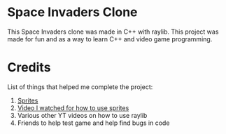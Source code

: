 # Space Invaders Clone
This Space Invaders clone was made in C++ with raylib. This project was made for fun and as a way to learn C++ and video game programming. 

# Credits
List of things that helped me complete the project:
1. [Sprites](https://gvituri.itch.io/space-shooter)
2. [Video I watched for how to use sprites](https://youtu.be/Hfhq07_96lU?si=uv5pLMVifMUA0j4c)
3. Various other YT videos on how to use raylib
4. Friends to help test game and help find bugs in code
